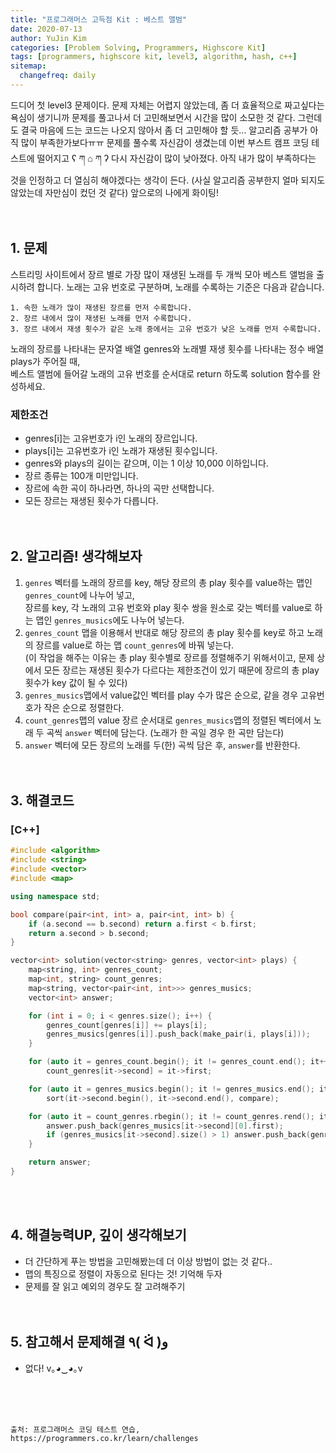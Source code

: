 ```yaml
---
title: "프로그래머스 고득점 Kit : 베스트 앨범"
date: 2020-07-13
author: YuJin Kim
categories: [Problem Solving, Programmers, Highscore Kit]
tags: [programmers, highscore kit, level3, algorithm, hash, c++]
sitemap:
  changefreq: daily
---
```


드디어 첫 level3 문제이다. 문제 자체는 어렵지 않았는데, 좀 더 효율적으로 짜고싶다는 욕심이 생기니까 문제를 풀고나서 더 고민해보면서 시간을 많이 소모한 것 같다. 그런데도 결국 마음에 드는 코드는 나오지 않아서 좀 더 고민해야 할 듯... 알고리즘 공부가 아직 많이 부족한가보다ㅠㅠ 문제를 풀수록 자신감이 생겼는데 이번 부스트 캠프 코딩 테스트에 떨어지고 ʕ ཀ ⌂ ཀ ʔ 다시 자신감이 많이 낮아졌다. 아직 내가 많이 부족하다는 것을 인정하고 더 열심히 해야겠다는 생각이 든다. (사실 알고리즘 공부한지 얼마 되지도 않았는데 자만심이 컸던 것 같다) 앞으로의 나에게 화이팅!  
<br/>
<br/>

## 1. 문제

스트리밍 사이트에서 장르 별로 가장 많이 재생된 노래를 두 개씩 모아 베스트 앨범을 출시하려 합니다. 노래는 고유 번호로 구분하며, 노래를 수록하는 기준은 다음과 같습니다.

```
1. 속한 노래가 많이 재생된 장르를 먼저 수록합니다.
2. 장르 내에서 많이 재생된 노래를 먼저 수록합니다.
3. 장르 내에서 재생 횟수가 같은 노래 중에서는 고유 번호가 낮은 노래를 먼저 수록합니다.
```

노래의 장르를 나타내는 문자열 배열 genres와 노래별 재생 횟수를 나타내는 정수 배열 plays가 주어질 때,  
베스트 앨범에 들어갈 노래의 고유 번호를 순서대로 return 하도록 solution 함수를 완성하세요.

### 제한조건

- genres[i]는 고유번호가 i인 노래의 장르입니다.
- plays[i]는 고유번호가 i인 노래가 재생된 횟수입니다.
- genres와 plays의 길이는 같으며, 이는 1 이상 10,000 이하입니다.
- 장르 종류는 100개 미만입니다.
- 장르에 속한 곡이 하나라면, 하나의 곡만 선택합니다.
- 모든 장르는 재생된 횟수가 다릅니다.
  <br/><br/><br/>

## 2. 알고리즘! 생각해보자

1. `genres` 벡터를 노래의 장르를 key, 해당 장르의 총 play 횟수를 value하는 맵인 `genres_count`에 나누어 넣고,  
   장르를 key, 각 노래의 고유 번호와 play 횟수 쌍을 원소로 갖는 벡터를 value로 하는 맵인 `genres_musics`에도 나누어 넣는다.
2. `genres_count` 맵을 이용해서 반대로 해당 장르의 총 play 횟수를 key로 하고 노래의 장르를 value로 하는 맵 `count_genres`에 바꿔 넣는다.  
   (이 작업을 해주는 이유는 총 play 횟수별로 장르를 정렬해주기 위해서이고, 문제 상에서 모든 장르는 재생된 횟수가 다르다는 제한조건이 있기 때문에 장르의 총 play 횟수가 key 값이 될 수 있다)
3. `genres_musics`맵에서 value값인 벡터를 play 수가 많은 순으로, 같을 경우 고유번호가 작은 순으로 정렬한다.
4. `count_genres`맵의 value 장르 순서대로 `genres_musics`맵의 정렬된 벡터에서 노래 두 곡씩 `answer` 벡터에 담는다. (노래가 한 곡일 경우 한 곡만 담는다)
5. `answer` 벡터에 모든 장르의 노래를 두(한) 곡씩 담은 후, `answer`를 반환한다.  
   <br/><br/>

## 3. 해결코드

### [C++]

```c++
#include <algorithm>
#include <string>
#include <vector>
#include <map>

using namespace std;

bool compare(pair<int, int> a, pair<int, int> b) {
    if (a.second == b.second) return a.first < b.first;
    return a.second > b.second;
}

vector<int> solution(vector<string> genres, vector<int> plays) {
    map<string, int> genres_count;
    map<int, string> count_genres;
    map<string, vector<pair<int, int>>> genres_musics;
    vector<int> answer;

    for (int i = 0; i < genres.size(); i++) {
        genres_count[genres[i]] += plays[i];
        genres_musics[genres[i]].push_back(make_pair(i, plays[i]));
    }

    for (auto it = genres_count.begin(); it != genres_count.end(); it++)
        count_genres[it->second] = it->first;

    for (auto it = genres_musics.begin(); it != genres_musics.end(); it++)
        sort(it->second.begin(), it->second.end(), compare);

    for (auto it = count_genres.rbegin(); it != count_genres.rend(); it++) {
        answer.push_back(genres_musics[it->second][0].first);
        if (genres_musics[it->second].size() > 1) answer.push_back(genres_musics[it->second][1].first);
    }

    return answer;
}
```

<br/><br/>

## 4. 해결능력UP, 깊이 생각해보기

- 더 간단하게 푸는 방법을 고민해봤는데 더 이상 방법이 없는 것 같다..
- 맵의 특징으로 정렬이 자동으로 된다는 것! 기억해 두자
- 문제를 잘 읽고 예외의 경우도 잘 고려해주기
  <br/><br/><br/>

## 5. 참고해서 문제해결 ٩( ᐛ )و

- 없다! v｡◕‿◕｡v

<br/><br/><br/>

```
출처: 프로그래머스 코딩 테스트 연습, https://programmers.co.kr/learn/challenges
```
